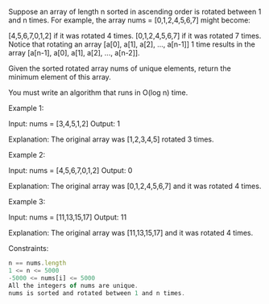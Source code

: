 Suppose an array of length n sorted in ascending order is rotated between 1 and n times. For example, the array nums = [0,1,2,4,5,6,7] might become:

[4,5,6,7,0,1,2] if it was rotated 4 times.
[0,1,2,4,5,6,7] if it was rotated 7 times.
Notice that rotating an array [a[0], a[1], a[2], ..., a[n-1]] 1 time results in the array [a[n-1], a[0], a[1], a[2], ..., a[n-2]].

Given the sorted rotated array nums of unique elements, return the minimum element of this array.

You must write an algorithm that runs in O(log n) time.

 

Example 1:

Input: nums = [3,4,5,1,2]
Output: 1

Explanation: The original array was [1,2,3,4,5] rotated 3 times.


Example 2:

Input: nums = [4,5,6,7,0,1,2]
Output: 0

Explanation: The original array was [0,1,2,4,5,6,7] and it was rotated 4 times.


Example 3:

Input: nums = [11,13,15,17]
Output: 11

Explanation: The original array was [11,13,15,17] and it was rotated 4 times. 
 

Constraints:
```js
n == nums.length
1 <= n <= 5000
-5000 <= nums[i] <= 5000
All the integers of nums are unique.
nums is sorted and rotated between 1 and n times.